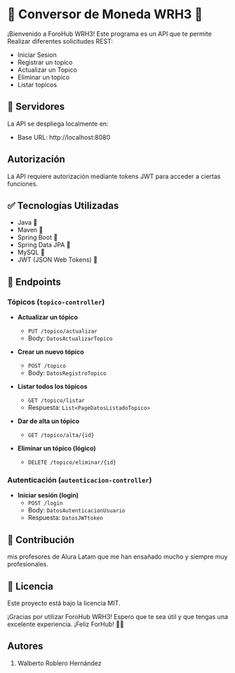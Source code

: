 # 🌟 Conversor de Moneda WRH3 🌟

¡Bienvenido a ForoHub WRH3! Este programa es un API que te permite Realizar diferentes solicitudes REST:
* Iniciar Sesion
* Registrar un topico
* Actualizar un Topico
* Eliminar un topico
* Listar topicos

## 🚀 Servidores
La API se despliega localmente en:
* Base URL: http://localhost:8080

##  Autorización
La API requiere autorización mediante tokens JWT para acceder a ciertas funciones.

## ✅ Tecnologías Utilizadas
- Java 🔧
- Maven 🔧
- Spring Boot 🔧
- Spring Data JPA 🔧
- MySQL 🔧
- JWT (JSON Web Tokens) 🔧

## 🌟 Endpoints
### Tópicos (`topico-controller`)

- **Actualizar un tópico**
   - `PUT /topico/actualizar`
   - Body: `DatosActualizarTopico`

- **Crear un nuevo tópico**
   - `POST /topico`
   - Body: `DatosRegistroTopico`

- **Listar todos los tópicos**
   - `GET /topico/listar`
   - Respuesta: `List<PageDatosListadoTopico>`


- **Dar de alta un tópico**
   - `GET /topico/alta/{id}`

- **Eliminar un tópico (lógico)**
   - `DELETE /topico/eliminar/{id}`

### Autenticación (`autenticacion-controller`)

- **Iniciar sesión (login)**
   - `POST /login`
   - Body: `DatosAutenticacionUsuario`
   - Respuesta: `DatosJWTtoken`

## 🤝 Contribución
mis profesores de Alura Latam que me han ensañado mucho y siempre muy profesionales.

## 📝 Licencia

Este proyecto está bajo la licencia MIT.

¡Gracias por utilizar ForoHub WRH3! Espero que te sea útil y que tengas una excelente experiencia. ¡Feliz ForHub! 🚀✨

## Autores

1. Walberto Roblero Hernández
